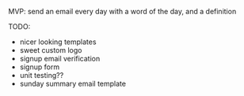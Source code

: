 MVP: send an email every day with a word of the day, and a definition 

TODO: 

- nicer looking templates
- sweet custom logo
- signup email verification
- signup form
- unit testing??
- sunday summary email template

